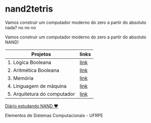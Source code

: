 # nand2tetris

Vamos construir um computador moderno do zero a partir do absoluto nada? no no no

Vamos construir um computador moderno do zero a partir do absoluto NAND!

| Projetos | links |
|-------|---------|
| 1. Lógica Booleana | [link](./projects/01/) |
| 2. Aritmética Booleana | [link](./projects/02/) |
| 3. Memória | [link](./projects/03/) |
| 4. Linguagem de máquina | [link](./projects/04/) |
| 5. Arquitetura do computador | [link](./projects/05/) |


[Diário estudando NAND ❤️](./files/diário.md)

Elementos de Sistemas Computacionais - UFRPE
